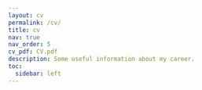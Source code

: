 ```yaml
---
layout: cv
permalink: /cv/
title: cv
nav: true
nav_order: 5
cv_pdf: CV.pdf
description: Some useful information about my career.
toc:
  sidebar: left
---
```

